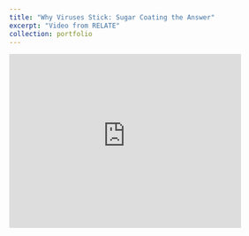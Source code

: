```yaml
---
title: "Why Viruses Stick: Sugar Coating the Answer"
excerpt: "Video from RELATE"
collection: portfolio
---
```

<iframe width="420" height="315" src="https://www.youtube.com/watch?v=4iCq5SmdvJ4&t=10s" frameborder="0"> </iframe>
